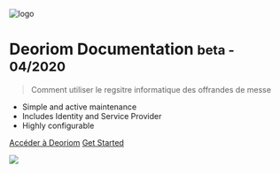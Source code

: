 ![logo](_image/lock.png)

# Deoriom Documentation <small>beta - 04/2020</small>

> Comment utiliser le regsitre informatique des offrandes de messe

- Simple and active maintenance
- Includes Identity and Service Provider
- Highly configurable

[Accéder à Deoriom](https://www.deoriom.fr)
[Get Started](#main)

<!-- background image -->
![](_media/bg.jpg)